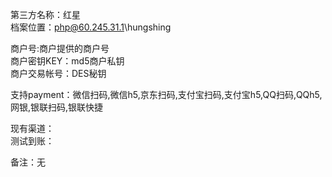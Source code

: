 第三方名称：红星  
档案位置：php@60.245.31.1\hungshing  
 
商户号:商户提供的商户号  
商户密钥KEY：md5商户私钥  
商户交易帐号：DES秘钥  
 
支持payment：微信扫码,微信h5,京东扫码,支付宝扫码,支付宝h5,QQ扫码,QQh5,网银,银联扫码,银联快捷  
 
现有渠道：  
测试到账：  
 
备注：无  
